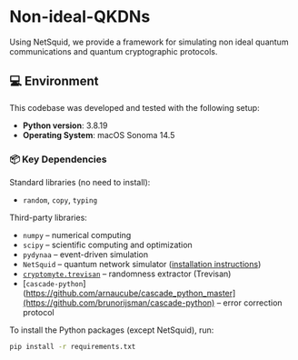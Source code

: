 # Non-ideal-QKDNs
Using NetSquid, we provide a framework for simulating non ideal quantum communications and quantum cryptographic protocols.

## 💻 Environment

This codebase was developed and tested with the following setup:

- **Python version**: 3.8.19
- **Operating System**: macOS Sonoma 14.5

### 📦 Key Dependencies

Standard libraries (no need to install):
- `random`, `copy`, `typing`

Third-party libraries:
- `numpy` – numerical computing
- `scipy` – scientific computing and optimization
- `pydynaa` – event-driven simulation
- `NetSquid` – quantum network simulator ([installation instructions](https://www.netsquid.org/))
- [`cryptomyte.trevisan`](https://github.com/CQCL/cryptomite) – randomness extractor (Trevisan)
- [`cascade-python`](https://github.com/arnaucube/cascade_python_master](https://github.com/brunorijsman/cascade-python) – error correction protocol

To install the Python packages (except NetSquid), run:

```bash
pip install -r requirements.txt
